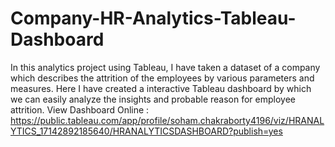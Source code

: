 # Company-HR-Analytics-Tableau-Dashboard
In this analytics project using Tableau, I have taken a dataset of a company which describes the attrition of the employees by various parameters and measures. Here I have created a interactive Tableau dashboard by which we can easily analyze the insights and probable reason for employee attrition. 
View Dashboard Online : https://public.tableau.com/app/profile/soham.chakraborty4196/viz/HRANALYTICS_17142892185640/HRANALYTICSDASHBOARD?publish=yes
